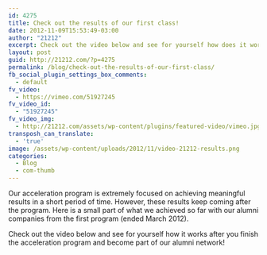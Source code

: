 ```yaml
---
id: 4275
title: Check out the results of our first class!
date: 2012-11-09T15:53:49-03:00
author: "21212"
excerpt: Check out the video below and see for yourself how does it work when you finish the acceleration program and become part of our Alumni network!
layout: post
guid: http://21212.com/?p=4275
permalink: /blog/check-out-the-results-of-our-first-class/
fb_social_plugin_settings_box_comments:
  - default
fv_video:
  - https://vimeo.com/51927245
fv_video_id:
  - "51927245"
fv_video_img:
  - http://21212.com/assets/wp-content/plugins/featured-video/vimeo.jpg
transposh_can_translate:
  - 'true'
image: /assets/wp-content/uploads/2012/11/video-21212-results.png
categories:
  - Blog
  - com-thumb
---
```

Our acceleration program is extremely focused on achieving meaningful results in a short period of time. However, these results keep coming after the program. Here is a small part of what we achieved so far with our alumni companies from the first program (ended March 2012).

Check out the video below and see for yourself how it works after you finish the acceleration program and become part of our alumni network!